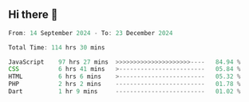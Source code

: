 ## Hi there 👋
<!--START_SECTION:Muni-->

```Javascript
From: 14 September 2024 - To: 23 December 2024

Total Time: 114 hrs 30 mins

JavaScript    97 hrs 27 mins  >>>>>>>>>>>>>>>>>>>>>----   84.94 %
CSS           6 hrs 41 mins   >------------------------   05.84 %
HTML          6 hrs 6 mins    >------------------------   05.32 %
PHP           2 hrs 2 mins    -------------------------   01.78 %
Dart          1 hr 9 mins     -------------------------   01.02 %
```

<!--END_SECTION:Muni-->
